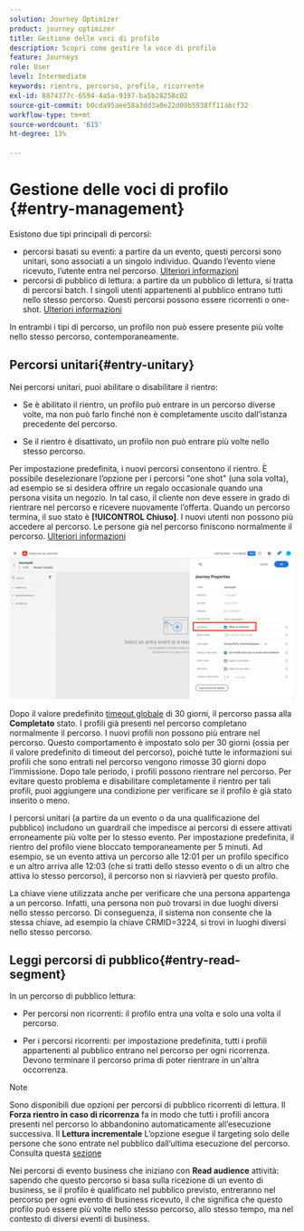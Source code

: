 ```yaml
---
solution: Journey Optimizer
product: journey optimizer
title: Gestione delle voci di profilo
description: Scopri come gestire la voce di profilo
feature: Journeys
role: User
level: Intermediate
keywords: rientro, percorso, profilo, ricorrente
exl-id: 8874377c-6594-4a5a-9197-ba5b28258c02
source-git-commit: b0cda95aee58a3dd3a0e22d09b5938ff11abcf32
workflow-type: tm+mt
source-wordcount: '615'
ht-degree: 13%

---
```



# Gestione delle voci di profilo {#entry-management}

Esistono due tipi principali di percorsi:

* percorsi basati su eventi: a partire da un evento, questi percorsi sono unitari, sono associati a un singolo individuo. Quando l’evento viene ricevuto, l’utente entra nel percorso. [Ulteriori informazioni](#entry-unitary)
* percorsi di pubblico di lettura: a partire da un pubblico di lettura, si tratta di percorsi batch. I singoli utenti appartenenti al pubblico entrano tutti nello stesso percorso. Questi percorsi possono essere ricorrenti o one-shot. [Ulteriori informazioni](#entry-read-segment)

In entrambi i tipi di percorso, un profilo non può essere presente più volte nello stesso percorso, contemporaneamente.

## Percorsi unitari{#entry-unitary}

Nei percorsi unitari, puoi abilitare o disabilitare il rientro:

* Se è abilitato il rientro, un profilo può entrare in un percorso diverse volte, ma non può farlo finché non è completamente uscito dall’istanza precedente del percorso.

* Se il rientro è disattivato, un profilo non può entrare più volte nello stesso percorso.

Per impostazione predefinita, i nuovi percorsi consentono il rientro. È possibile deselezionare l’opzione per i percorsi &quot;one shot&quot; (una sola volta), ad esempio se si desidera offrire un regalo occasionale quando una persona visita un negozio. In tal caso, il cliente non deve essere in grado di rientrare nel percorso e ricevere nuovamente l’offerta. Quando un percorso termina, il suo stato è **[!UICONTROL Chiuso]**. I nuovi utenti non possono più accedere al percorso. Le persone già nel percorso finiscono normalmente il percorso. [Ulteriori informazioni](journey-gs.md#entrance)

![](assets/journey-re-entrance.png)

Dopo il valore predefinito [timeout globale](journey-gs.md#global_timeout) di 30 giorni, il percorso passa alla **Completato** stato. I profili già presenti nel percorso completano normalmente il percorso. I nuovi profili non possono più entrare nel percorso. Questo comportamento è impostato solo per 30 giorni (ossia per il valore predefinito di timeout del percorso), poiché tutte le informazioni sui profili che sono entrati nel percorso vengono rimosse 30 giorni dopo l’immissione. Dopo tale periodo, i profili possono rientrare nel percorso. Per evitare questo problema e disabilitare completamente il rientro per tali profili, puoi aggiungere una condizione per verificare se il profilo è già stato inserito o meno.

<!--
Due to the 30-day journey timeout, when journey re-entrance is not allowed, we cannot make sure the re-entrance blocking will work more than 30 days. Indeed, as we remove all information about persons who entered the journey 30 days after they enter, we cannot know the person entered previously, more than 30 days ago. -->

I percorsi unitari (a partire da un evento o da una qualificazione del pubblico) includono un guardrail che impedisce ai percorsi di essere attivati erroneamente più volte per lo stesso evento. Per impostazione predefinita, il rientro del profilo viene bloccato temporaneamente per 5 minuti. Ad esempio, se un evento attiva un percorso alle 12:01 per un profilo specifico e un altro arriva alle 12:03 (che si tratti dello stesso evento o di un altro che attiva lo stesso percorso), il percorso non si riavvierà per questo profilo.

La chiave viene utilizzata anche per verificare che una persona appartenga a un percorso. Infatti, una persona non può trovarsi in due luoghi diversi nello stesso percorso. Di conseguenza, il sistema non consente che la stessa chiave, ad esempio la chiave CRMID=3224, si trovi in luoghi diversi nello stesso percorso.

## Leggi percorsi di pubblico{#entry-read-segment}

In un percorso di pubblico lettura:

* Per percorsi non ricorrenti: il profilo entra una volta e solo una volta il percorso.

* Per i percorsi ricorrenti: per impostazione predefinita, tutti i profili appartenenti al pubblico entrano nel percorso per ogni ricorrenza. Devono terminare il percorso prima di poter rientrare in un&#39;altra occorrenza.

>[!NOTE]
>
>Sono disponibili due opzioni per percorsi di pubblico ricorrenti di lettura. Il **Forza rientro in caso di ricorrenza** fa in modo che tutti i profili ancora presenti nel percorso lo abbandonino automaticamente all’esecuzione successiva. Il **Lettura incrementale** L’opzione esegue il targeting solo delle persone che sono entrate nel pubblico dall’ultima esecuzione del percorso. Consulta questa [sezione](../building-journeys/read-audience.md#configuring-segment-trigger-activity)

Nei percorsi di evento business che iniziano con **Read audience** attività: sapendo che questo percorso si basa sulla ricezione di un evento di business, se il profilo è qualificato nel pubblico previsto, entreranno nel percorso per ogni evento di business ricevuto, il che significa che questo profilo può essere più volte nello stesso percorso, allo stesso tempo, ma nel contesto di diversi eventi di business.